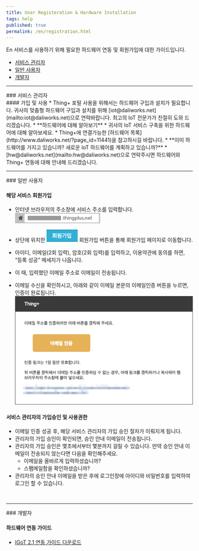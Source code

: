 ```yaml
---
title: User Registeration & Hardware Installation
tags: help
published: true
permalink: /en/registration.html
---
```


En 서비스를 사용하기 위해 필요한 하드웨어 연동 및 회원가입에 대한 가이드입니다.

* [서비스 관리자](#id-serviceadmin)
* [일반 사용자](#id-enduser) 
* [개발자](#id-developer) 

---
<div id='id-serviceadmin'></div>
### 서비스 관리자
<br>
#### 가입 및 사용
  * Thing+ 포털 사용을 위해서는 하드웨어 구입과 설치가 필요합니다. 귀사의 맞춤형 하드웨어 구입과 설치를 위해 [iot@daliworks.net](mailto:iot@daliworks.net)으로 연락바랍니다. 최고의 IoT 전문가가 친절히 도와 드리겠습니다.
  * **하드웨어에 대해 알아보기**
    * 귀사의 IoT 서비스 구축을 위한 하드웨어에 대해 알아보세요.
    * Thing+에 연결가능한 [하드웨어 목록](http://www.daliworks.net/?page_id=11441)을 참고하시길 바랍니다.
  * **이미 하드웨어를 가지고 있습니까? 새로운 IoT 하드웨어를 계획하고 있습니까?**
    * [hw@daliworks.net](mailto:hw@daliworks.net)으로 연락주시면 하드웨어와 Thing+ 연동에 대해 안내해 드리겠습니다.

<br>

---
<div id='id-enduser'></div>
### 일반 사용자
<br>

<!---
### 해당 서비스 사용을 위해 필요한 것
  * {serviceName}.thingplus.net으로 회원가입
  * 서비스 어드민의 가입승인 및 사용권한
-->

#### 해당 서비스 회원가입
  * 인터넷 브라우저의 주소창에 서비스 주소를 입력합니다.
![](/assets/2_address.png)

  * 상단에 위치한 ![](/assets/2_register.png) 회원가입 버튼을 통해 회원가입 페이지로 이동합니다.
  * 아이디, 이메일(2회 입력), 암호(2회 입력)를 입력하고, 이용약관에 동의를 하면, “등록 성공” 메세지가 나옵니다.
  * 이 때, 입력했던 이메일 주소로 이메일이 전송됩니다.
  * 이메일 수신을 확인하시고, 아래와 같이 이메일 본문의 이메일인증 버튼을 누르면, 인증이 완료됩니다.
![](/assets/2_email.png)

#### 서비스 관리자의 가입승인 및 사용권한
  * 이메일 인증 성공 후, 해당 서비스 관리자의 가입 승인 절차가 이뤄지게 됩니다.
  * 관리자의 가입 승인이 확인되면, 승인 안내 이메일이 전송됩니다.
  * 관리자의 가입 승인은 몇초에서부터 몇분까지 걸릴 수 있습니다. 만약 승인 안내 이메일이 전송되지 않는다면 다음을 확인해주세요.
    * 이메일을 올바르게 입력하셨습니까?
    * 스팸메일함을 확인하셨습니까?
  * 관리자의 승인 안내 이메일을 받은 후에 로그인창에 아이디와 비밀번호를 입력하여 로그인 할 수 있습니다.


<!---

<br>

---
### 개발자
<br>
### Thing+ 포털 사용을 위해 필요한 것
1) 하드웨어
* 구입한 하드웨어의 핀 번호
* Thing+ 계정
* Thing+ 계정에 하드웨어 연결

### 하드웨어

### 하드웨어란?

### 하드웨어 구입처

### 하드웨어의 핀 번호

### 하드웨어 핀 번호 확인하기

### 게이트웨이 연결하기
* 구입한 하드웨어를 가입한 Thing+포털 계정에 연결할 수 있습니다.

### 게이트웨이 연결하기

### 게이트웨이가 연결되었는지 확인하기
1. 센서목록 메뉴로 이동합니다.
* 센서 리스트 페이지에서 게이트웨이가 보이는지 확인합니다.
* 게이트웨이가 보인다면 하단에 센서도 보이는지 확인합니다.
* 게이트웨이 및 센서가 보이지 않는다면, 서비스 관리자에게 문의바랍니다.(알고 계신 연락처 혹은 서비스 화면 하단에 Contact의 이메일로 문의 가능)
-->



<!---
서비스 어드민 B2B
- www.thingplus.net
- 가입 및 사용 별도 문의
- 1)원하는 하드웨어에 대한 간략한 가이드(설치 가이드가 아닌 연결가능한 하드웨어에 대한 안내)
- 2)하드웨어 업체인 경우에는 직접 연락해서 연동하게끔 안내

3)서비스 일반유저
- example.thingplus.net
- 회원가입 후 서비스 어드민의 가입승인 및 게이트웨이 사용 권한 획득 필요
- 하드웨어 안내없음
- 가입안내와 사용권한에 대한 안내

개발자(사이트 어드민)
- 4)DIY
  - diy.thingplus.net
  - 회원가입 후 자동 가입승인, 게이트웨이 직접등록
  - 하드웨어 구매 안내(ICbanQ링크), 구매 후 쿠폰을 가지고 회원가입을 진행, 게이트웨이 연결
- 프로그래머
  - dev.thingplus.net
  - 회원가입 후 자동 가입승인, 게이트웨이 직접등록
  - 하드웨어 구매 안내(ICbanQ링크), 구매 후 쿠폰을 가지고 회원가입을 진행, 게이트웨이 연결, 게이트웨이상의 프로그래밍하는 방법에 대한 안내
-->

<!---
* 개발자
-->

<br>

---
<div id='id-developer'></div>
### 개발자
<br>

<!---
### 해당 서비스 사용을 위해 필요한 것
  * {serviceName}.thingplus.net으로 회원가입
  * 서비스 어드민의 가입승인 및 사용권한
-->

#### 하드웨어 연동 가이드
  * [IGoT 2.1 연동 가이드 다운로드](/download/doc/ThingPlus_Guide_ko.pdf)

<br>
